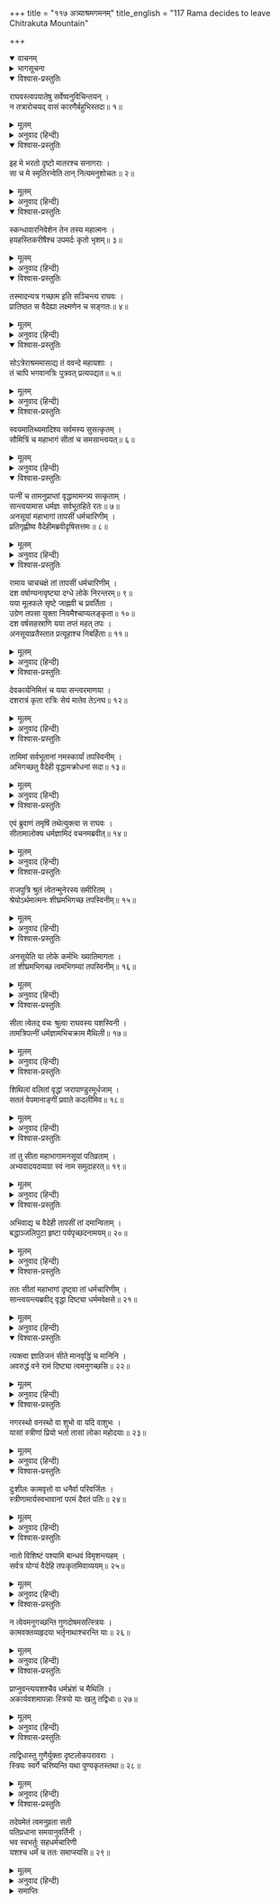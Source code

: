 +++
title = "११७ अत्र्याश्रमगमनम्"
title_english = "117 Rama decides to leave Chitrakuta Mountain"

+++
<details open><summary>वाचनम्</summary>
<div caption="श्रीराम-हरिसीताराममूर्ति-घनपाठिभ्यां वचनम्" class="audioEmbed" src="https://archive.org/download/Ramayana-recitation-Sriram-harisItArAmamUrti-Ghanapaati-v2/Kanda_2/Kanda_2_AYK-117-Athryaa_Shrama_Gamanam.mp3"></div>
</details>

<details><summary>भागसूचना</summary>

117. श्रीराम आदिका अत्रिमुनिके आश्रमपर जाकर उनके द्वारा सत्कृत होना तथा अनसूयाद्वारा सीताका सत्कार
</details>

<details open><summary>विश्वास-प्रस्तुतिः</summary>

राघवस्त्वपयातेषु सर्वेष्वनुविचिन्तयन् ।  
न तत्रारोचयद् वासं कारणैर्बहुभिस्तदा॥ १॥
</details>

<details><summary>मूलम्</summary>

राघवस्त्वपयातेषु सर्वेष्वनुविचिन्तयन् ।  
न तत्रारोचयद् वासं कारणैर्बहुभिस्तदा॥ १॥
</details>

<details><summary>अनुवाद (हिन्दी)</summary>

उन सब ऋषियोंके चले जानेपर श्रीरामचन्द्रजीने जब बारंबार विचार किया, तब उन्हें बहुत-से ऐसे कारण ज्ञात हुए, जिनसे उन्होंने स्वयं भी वहाँ रहना उचित न समझा॥ १॥
</details>

<details open><summary>विश्वास-प्रस्तुतिः</summary>

इह मे भरतो दृष्टो मातरश्च सनागराः ।  
सा च मे स्मृतिरन्वेति तान् नित्यमनुशोचतः॥ २॥
</details>

<details><summary>मूलम्</summary>

इह मे भरतो दृष्टो मातरश्च सनागराः ।  
सा च मे स्मृतिरन्वेति तान् नित्यमनुशोचतः॥ २॥
</details>

<details><summary>अनुवाद (हिन्दी)</summary>

उन्होंने मन-ही-मन सोचा, ‘इस आश्रममें मैं भरतसे, माताओंसे तथा पुरवासी मनुष्योंसे मिल चुका हूँ । वह स्मृति मुझे बराबर बनी रहती है और मैं प्रतिदिन उन सब लोगोंका चिन्तन करके शोकमग्न हो जाता हूँ॥
</details>

<details open><summary>विश्वास-प्रस्तुतिः</summary>

स्कन्धावारनिवेशेन तेन तस्य महात्मनः ।  
हयहस्तिकरीषैश्च उपमर्दः कृतो भृशम्॥ ३॥
</details>

<details><summary>मूलम्</summary>

स्कन्धावारनिवेशेन तेन तस्य महात्मनः ।  
हयहस्तिकरीषैश्च उपमर्दः कृतो भृशम्॥ ३॥
</details>

<details><summary>अनुवाद (हिन्दी)</summary>

‘महात्मा भरतकी सेनाका पड़ाव पड़नेके कारण हाथी और घोड़ोंकी लीदोंसे यहाँकी भूमि अधिक अपवित्र कर दी गयी है॥ ३॥
</details>

<details open><summary>विश्वास-प्रस्तुतिः</summary>

तस्मादन्यत्र गच्छाम इति सञ्चिन्त्य राघवः ।  
प्रातिष्ठत स वैदेह्या लक्ष्मणेन च सङ्गतः॥ ४॥
</details>

<details><summary>मूलम्</summary>

तस्मादन्यत्र गच्छाम इति सञ्चिन्त्य राघवः ।  
प्रातिष्ठत स वैदेह्या लक्ष्मणेन च सङ्गतः॥ ४॥
</details>

<details><summary>अनुवाद (हिन्दी)</summary>

‘अतः हमलोग भी अन्यत्र चले जायँ’ ऐसा सोचकर श्रीरघुनाथजी सीता और लक्ष्मणके साथ वहाँसे चल दिये॥
</details>

<details open><summary>विश्वास-प्रस्तुतिः</summary>

सोऽत्रेराश्रममासाद्य तं ववन्दे महायशाः ।  
तं चापि भगवानत्रिः पुत्रवत् प्रत्यपद्यत॥ ५॥
</details>

<details><summary>मूलम्</summary>

सोऽत्रेराश्रममासाद्य तं ववन्दे महायशाः ।  
तं चापि भगवानत्रिः पुत्रवत् प्रत्यपद्यत॥ ५॥
</details>

<details><summary>अनुवाद (हिन्दी)</summary>

वहाँसे अत्रिके आश्रमपर पहुँचकर महायशस्वी श्रीरामने उन्हें प्रणाम किया तथा भगवान् अत्रिने भी उन्हें अपने पुत्रकी भाँति स्नेहपूर्वक अपनाया॥ ५॥
</details>

<details open><summary>विश्वास-प्रस्तुतिः</summary>

स्वयमातिथ्यमादिश्य सर्वमस्य सुसत्कृतम् ।  
सौमित्रिं च महाभागं सीतां च समसान्त्वयत्॥ ६॥
</details>

<details><summary>मूलम्</summary>

स्वयमातिथ्यमादिश्य सर्वमस्य सुसत्कृतम् ।  
सौमित्रिं च महाभागं सीतां च समसान्त्वयत्॥ ६॥
</details>

<details><summary>अनुवाद (हिन्दी)</summary>

उन्होंने स्वयं ही श्रीरामका सम्पूर्ण आतिथ्य-सत्कार करके महाभाग लक्ष्मण और सीताको भी सत्कारपूर्वक संतुष्ट किया॥ ६॥
</details>

<details open><summary>विश्वास-प्रस्तुतिः</summary>

पत्नीं च तामनुप्राप्तां वृद्धामामन्त्र्य सत्कृताम् ।  
सान्त्वयामास धर्मज्ञः सर्वभूतहिते रतः॥ ७॥  
अनसूयां महाभागां तापसीं धर्मचारिणीम् ।  
प्रतिगृह्णीष्व वैदेहीमब्रवीदृषिसत्तमः॥ ८॥
</details>

<details><summary>मूलम्</summary>

पत्नीं च तामनुप्राप्तां वृद्धामामन्त्र्य सत्कृताम् ।  
सान्त्वयामास धर्मज्ञः सर्वभूतहिते रतः॥ ७॥  
अनसूयां महाभागां तापसीं धर्मचारिणीम् ।  
प्रतिगृह्णीष्व वैदेहीमब्रवीदृषिसत्तमः॥ ८॥
</details>

<details><summary>अनुवाद (हिन्दी)</summary>

सम्पूर्ण प्राणियोंके हितमें तत्पर रहनेवाले धर्मज्ञ मुनिश्रेष्ठ अत्रिने अपने समीप आयी हुई सबके द्वारा सम्मानित तापसी एवं धर्मपरायणा बूढ़ी पत्नी महाभागा अनसूयाको सम्बोधित करके सान्त्वनापूर्ण वचनोंद्वारा संतुष्ट किया और कहा—‘देवि! विदेहराजनन्दिनी सीताको सत्कारपूर्वक हृदयसे लगाओ’॥ ७-८॥
</details>

<details open><summary>विश्वास-प्रस्तुतिः</summary>

रामाय चाचचक्षे तां तापसीं धर्मचारिणीम् ।  
दश वर्षाण्यनावृष्ट्या दग्धे लोके निरन्तरम्॥ ९॥  
यया मूलफले सृष्टे जाह्नवी च प्रवर्तिता ।  
उग्रेण तपसा युक्ता नियमैश्चाप्यलङ्कृता॥ १०॥  
दश वर्षसहस्राणि यया तप्तं महत् तपः ।  
अनसूयाव्रतैस्तात प्रत्यूहाश्च निबर्हिताः॥ ११॥
</details>

<details><summary>मूलम्</summary>

रामाय चाचचक्षे तां तापसीं धर्मचारिणीम् ।  
दश वर्षाण्यनावृष्ट्या दग्धे लोके निरन्तरम्॥ ९॥  
यया मूलफले सृष्टे जाह्नवी च प्रवर्तिता ।  
उग्रेण तपसा युक्ता नियमैश्चाप्यलङ्कृता॥ १०॥  
दश वर्षसहस्राणि यया तप्तं महत् तपः ।  
अनसूयाव्रतैस्तात प्रत्यूहाश्च निबर्हिताः॥ ११॥
</details>

<details><summary>अनुवाद (हिन्दी)</summary>

तत्पश्चात् उन्होंने श्रीरामचन्द्रजीको धर्मपरायणा तपस्विनी अनसूयाका परिचय देते हुए कहा—‘एक समय दसवर्षोंतक वृष्टि नहीं हुई, उस समय जब सारा जगत् निरन्तर दग्ध होने लगा, तब जिन्होंने उग्र तपस्यासे युक्त तथा कठोर नियमोंसे अलंकृत होकर अपने तपके प्रभावसे यहाँ फल-मूल उत्पन्न किये और मन्दाकिनीकी पवित्र धारा बहायी तथा तात! जिन्होंने दस हजार वर्षोंतक बड़ी भारी तपस्या करके अपने उत्तम व्रतोंके प्रभावसे ऋषियोंके समस्त विघ्नोंका निवारण किया था, वे ही यह अनसूया देवी हैं॥
</details>

<details open><summary>विश्वास-प्रस्तुतिः</summary>

देवकार्यनिमित्तं च यया सन्त्वरमाणया ।  
दशरात्रं कृता रात्रिः सेयं मातेव तेऽनघ॥ १२॥
</details>

<details><summary>मूलम्</summary>

देवकार्यनिमित्तं च यया सन्त्वरमाणया ।  
दशरात्रं कृता रात्रिः सेयं मातेव तेऽनघ॥ १२॥
</details>

<details><summary>अनुवाद (हिन्दी)</summary>

‘निष्पाप श्रीराम! इन्होंने देवताओंके कार्यके लिये अत्यन्त उतावली होकर दस रातके बराबर एक ही रात बनायी थी; वे ही ये अनसूया देवी तुम्हारे लिये माताकी भाँति पूजनीया हैं॥ १२॥
</details>

<details open><summary>विश्वास-प्रस्तुतिः</summary>

तामिमां सर्वभूतानां नमस्कार्यां तपस्विनीम् ।  
अभिगच्छतु वैदेही वृद्धामक्रोधनां सदा॥ १३॥
</details>

<details><summary>मूलम्</summary>

तामिमां सर्वभूतानां नमस्कार्यां तपस्विनीम् ।  
अभिगच्छतु वैदेही वृद्धामक्रोधनां सदा॥ १३॥
</details>

<details><summary>अनुवाद (हिन्दी)</summary>

‘ये सम्पूर्ण प्राणियोंके लिये वन्दनीया तपस्विनी हैं । क्रोध तो इन्हें कभी छू भी नहीं सका है । विदेहनन्दिनी सीता इन वृद्धा अनसूया देवीके पास जायँ’॥ १३॥
</details>

<details open><summary>विश्वास-प्रस्तुतिः</summary>

एवं ब्रुवाणं तमृषिं तथेत्युक्त्वा स राघवः ।  
सीतामालोक्य धर्मज्ञामिदं वचनमब्रवीत्॥ १४॥
</details>

<details><summary>मूलम्</summary>

एवं ब्रुवाणं तमृषिं तथेत्युक्त्वा स राघवः ।  
सीतामालोक्य धर्मज्ञामिदं वचनमब्रवीत्॥ १४॥
</details>

<details><summary>अनुवाद (हिन्दी)</summary>

ऐसी बात कहते हुए अत्रि मुनिसे ‘बहुत अच्छा’ कहकर श्रीरामचन्द्रजीने धर्मज्ञा सीताकी ओर देखकर यह बात कही—॥ १४॥
</details>

<details open><summary>विश्वास-प्रस्तुतिः</summary>

राजपुत्रि श्रुतं त्वेतन्मुनेरस्य समीरितम् ।  
श्रेयोऽर्थमात्मनः शीघ्रमभिगच्छ तपस्विनीम्॥ १५॥
</details>

<details><summary>मूलम्</summary>

राजपुत्रि श्रुतं त्वेतन्मुनेरस्य समीरितम् ।  
श्रेयोऽर्थमात्मनः शीघ्रमभिगच्छ तपस्विनीम्॥ १५॥
</details>

<details><summary>अनुवाद (हिन्दी)</summary>

‘राजकुमारी! महर्षि अत्रिके वचन तो तुमने सुन ही लिये; अब अपने कल्याणके लिये तुम शीघ्र ही इन तपस्विनी देवीके पास जाओ॥ १५॥
</details>

<details open><summary>विश्वास-प्रस्तुतिः</summary>

अनसूयेति या लोके कर्मभिः ख्यातिमागता ।  
तां शीघ्रमभिगच्छ त्वमभिगम्यां तपस्विनीम्॥ १६॥
</details>

<details><summary>मूलम्</summary>

अनसूयेति या लोके कर्मभिः ख्यातिमागता ।  
तां शीघ्रमभिगच्छ त्वमभिगम्यां तपस्विनीम्॥ १६॥
</details>

<details><summary>अनुवाद (हिन्दी)</summary>

‘जो अपने सत्कर्मोंसे संसारमें अनसूयाके नामसे विख्यात हुई हैं, वे तपस्विनी देवी तुम्हारे आश्रय लेने योग्य हैं; तुम शीघ्र उनके पास जाओ’॥ १६॥
</details>

<details open><summary>विश्वास-प्रस्तुतिः</summary>

सीता त्वेतद् वचः श्रुत्वा राघवस्य यशस्विनी ।  
तामत्रिपत्नीं धर्मज्ञामभिचक्राम मैथिली॥ १७॥
</details>

<details><summary>मूलम्</summary>

सीता त्वेतद् वचः श्रुत्वा राघवस्य यशस्विनी ।  
तामत्रिपत्नीं धर्मज्ञामभिचक्राम मैथिली॥ १७॥
</details>

<details><summary>अनुवाद (हिन्दी)</summary>

श्रीरामचन्द्रजीकी यह बात सुनकर यशस्विनी मिथिलेश-कुमारी सीता धर्मको जाननेवाली अत्रिपत्नी अनसूयाके पास गयीं॥ १७॥
</details>

<details open><summary>विश्वास-प्रस्तुतिः</summary>

शिथिलां वलितां वृद्धां जरापाण्डुरमूर्धजाम् ।  
सततं वेपमानाङ्गीं प्रवाते कदलीमिव॥ १८॥
</details>

<details><summary>मूलम्</summary>

शिथिलां वलितां वृद्धां जरापाण्डुरमूर्धजाम् ।  
सततं वेपमानाङ्गीं प्रवाते कदलीमिव॥ १८॥
</details>

<details><summary>अनुवाद (हिन्दी)</summary>

अनसूया वृद्धावस्थाके कारण शिथिल हो गयी थीं; उनके शरीरमें झुर्रियाँ पड़ गयीं थीं तथा सिरके बाल सफेद हो गये थे । अधिक हवा चलनेपर हिलते हुए कदली-वृक्षके समान उनके सारे अङ्ग निरन्तर काँप रहे थे॥ १८॥
</details>

<details open><summary>विश्वास-प्रस्तुतिः</summary>

तां तु सीता महाभागामनसूयां पतिव्रताम् ।  
अभ्यवादयदव्यग्रा स्वं नाम समुदाहरत्॥ १९॥
</details>

<details><summary>मूलम्</summary>

तां तु सीता महाभागामनसूयां पतिव्रताम् ।  
अभ्यवादयदव्यग्रा स्वं नाम समुदाहरत्॥ १९॥
</details>

<details><summary>अनुवाद (हिन्दी)</summary>

सीताने निकट जाकर शान्तभावसे अपना नाम बताया और उन महाभागा पतिव्रता अनसूयाको प्रणाम किया॥ १९॥
</details>

<details open><summary>विश्वास-प्रस्तुतिः</summary>

अभिवाद्य च वैदेही तापसीं तां दमान्विताम् ।  
बद्धाञ्जलिपुटा हृष्टा पर्यपृच्छदनामयम्॥ २०॥
</details>

<details><summary>मूलम्</summary>

अभिवाद्य च वैदेही तापसीं तां दमान्विताम् ।  
बद्धाञ्जलिपुटा हृष्टा पर्यपृच्छदनामयम्॥ २०॥
</details>

<details><summary>अनुवाद (हिन्दी)</summary>

उन संयमशीला तपस्विनीको प्रणाम करके हर्षसे भरी हुई सीताने दोनों हाथ जोड़कर उनका कुशल-समाचार पूछा॥ २०॥
</details>

<details open><summary>विश्वास-प्रस्तुतिः</summary>

ततः सीतां महाभागां दृष्ट्वा तां धर्मचारिणीम् ।  
सान्त्वयन्त्यब्रवीद् वृद्धा दिष्ट्या धर्ममवेक्षसे॥ २१॥
</details>

<details><summary>मूलम्</summary>

ततः सीतां महाभागां दृष्ट्वा तां धर्मचारिणीम् ।  
सान्त्वयन्त्यब्रवीद् वृद्धा दिष्ट्या धर्ममवेक्षसे॥ २१॥
</details>

<details><summary>अनुवाद (हिन्दी)</summary>

धर्मका आचरण करनेवाली महाभागा सीताको देखकर बूढ़ी अनसूया देवी उन्हें सान्त्वना देती हुई बोलीं—‘सीते! सौभाग्यकी बात है कि तुम धर्मपर ही दृष्टि रखती हो॥ २१॥
</details>

<details open><summary>विश्वास-प्रस्तुतिः</summary>

त्यक्त्वा ज्ञातिजनं सीते मानवृद्धिं च मानिनि ।  
अवरुद्धं वने रामं दिष्ट्या त्वमनुगच्छसि॥ २२॥
</details>

<details><summary>मूलम्</summary>

त्यक्त्वा ज्ञातिजनं सीते मानवृद्धिं च मानिनि ।  
अवरुद्धं वने रामं दिष्ट्या त्वमनुगच्छसि॥ २२॥
</details>

<details><summary>अनुवाद (हिन्दी)</summary>

‘मानिनी सीते! बन्धु-बान्धवोंको छोड़कर और उनसे प्राप्त होनेवाली मान-प्रतिष्ठाका परित्याग करके तुम वनमें भेजे हुए श्रीरामका अनुसरण कर रही हो—यह बड़े सौभाग्यकी बात है॥ २२॥
</details>

<details open><summary>विश्वास-प्रस्तुतिः</summary>

नगरस्थो वनस्थो वा शुभो वा यदि वाशुभः ।  
यासां स्त्रीणां प्रियो भर्ता तासां लोका महोदयाः॥ २३॥
</details>

<details><summary>मूलम्</summary>

नगरस्थो वनस्थो वा शुभो वा यदि वाशुभः ।  
यासां स्त्रीणां प्रियो भर्ता तासां लोका महोदयाः॥ २३॥
</details>

<details><summary>अनुवाद (हिन्दी)</summary>

‘अपने स्वामी नगरमें रहें या वनमें, भले हों या बुरे, जिन स्त्रियोंको वे प्रिय होते हैं, उन्हें महान् अभ्युदयशाली लोकोंकी प्राप्ति होती है॥ २३॥
</details>

<details open><summary>विश्वास-प्रस्तुतिः</summary>

दुःशीलः कामवृत्तो वा धनैर्वा परिवर्जितः ।  
स्त्रीणामार्यस्वभावानां परमं दैवतं पतिः॥ २४॥
</details>

<details><summary>मूलम्</summary>

दुःशीलः कामवृत्तो वा धनैर्वा परिवर्जितः ।  
स्त्रीणामार्यस्वभावानां परमं दैवतं पतिः॥ २४॥
</details>

<details><summary>अनुवाद (हिन्दी)</summary>

‘पति बुरे स्वभावका, मनमाना बर्ताव करनेवाला अथवा धनहीन ही क्यों न हो, वह उत्तम स्वभाववाली नारियोंके लिये श्रेष्ठ देवताके समान है॥ २४॥
</details>

<details open><summary>विश्वास-प्रस्तुतिः</summary>

नातो विशिष्टं पश्यामि बान्धवं विमृशन्त्यहम् ।  
सर्वत्र योग्यं वैदेहि तपःकृतमिवाव्ययम्॥ २५॥
</details>

<details><summary>मूलम्</summary>

नातो विशिष्टं पश्यामि बान्धवं विमृशन्त्यहम् ।  
सर्वत्र योग्यं वैदेहि तपःकृतमिवाव्ययम्॥ २५॥
</details>

<details><summary>अनुवाद (हिन्दी)</summary>

‘विदेहराजनन्दिनि! मैं बहुत विचार करनेपर भी पतिसे बढ़कर कोई हितकारी बन्धु नहीं देखती । अपनी की हुई तपस्याके अविनाशी फलकी भाँति वह इस लोकमें और परलोकमें सर्वत्र सुख पहुँचानेमें समर्थ होता है॥ २५॥
</details>

<details open><summary>विश्वास-प्रस्तुतिः</summary>

न त्वेवमनुगच्छन्ति गुणदोषमसत्स्त्रियः ।  
कामवक्तव्यहृदया भर्तृनाथाश्चरन्ति याः॥ २६॥
</details>

<details><summary>मूलम्</summary>

न त्वेवमनुगच्छन्ति गुणदोषमसत्स्त्रियः ।  
कामवक्तव्यहृदया भर्तृनाथाश्चरन्ति याः॥ २६॥
</details>

<details><summary>अनुवाद (हिन्दी)</summary>

‘जो अपने पतिपर भी शासन करती हैं, वे कामके अधीन चित्तवाली असाध्वी स्त्रियाँ इस प्रकार पतिका अनुसरण नहीं करतीं । उन्हें गुण-दोषोंका ज्ञान नहीं होता; अतः वे इच्छानुसार इधर-उधर विचरती रहती हैं॥ २६॥
</details>

<details open><summary>विश्वास-प्रस्तुतिः</summary>

प्राप्नुवन्त्ययशश्चैव धर्मभ्रंशं च मैथिलि ।  
अकार्यवशमापन्नाः स्त्रियो याः खलु तद्विधाः॥ २७॥
</details>

<details><summary>मूलम्</summary>

प्राप्नुवन्त्ययशश्चैव धर्मभ्रंशं च मैथिलि ।  
अकार्यवशमापन्नाः स्त्रियो याः खलु तद्विधाः॥ २७॥
</details>

<details><summary>अनुवाद (हिन्दी)</summary>

‘मिथिलेशकुमारी! ऐसी नारियाँ अवश्य ही अनुचित कर्ममें फँसकर धर्मसे भ्रष्ट हो जाती हैं और संसारमें उन्हें अपयशकी प्राप्ति होती है॥ २७॥
</details>

<details open><summary>विश्वास-प्रस्तुतिः</summary>

त्वद्विधास्तु गुणैर्युक्ता दृष्टलोकपरावराः ।  
स्त्रियः स्वर्गे चरिष्यन्ति यथा पुण्यकृतस्तथा॥ २८॥
</details>

<details><summary>मूलम्</summary>

त्वद्विधास्तु गुणैर्युक्ता दृष्टलोकपरावराः ।  
स्त्रियः स्वर्गे चरिष्यन्ति यथा पुण्यकृतस्तथा॥ २८॥
</details>

<details><summary>अनुवाद (हिन्दी)</summary>

‘किंतु जो तुम्हारे समान लोक-परलोकको जाननेवाली साध्वी स्त्रियाँ हैं, वे उत्तम गुणोंसे युक्त होकर पुण्यकर्मोंमें संलग्न रहती हैं; अतः वे दूसरे पुण्यात्माओंकी भाँति स्वर्गलोकमें विचरण करेंगी॥ २८॥
</details>

<details open><summary>विश्वास-प्रस्तुतिः</summary>

तदेवमेतं त्वमनुव्रता सती  
पतिप्रधाना समयानुवर्तिनी ।  
भव स्वभर्तुः सहधर्मचारिणी  
यशश्च धर्मं च ततः समाप्स्यसि॥ २९॥
</details>

<details><summary>मूलम्</summary>

तदेवमेतं त्वमनुव्रता सती  
पतिप्रधाना समयानुवर्तिनी ।  
भव स्वभर्तुः सहधर्मचारिणी  
यशश्च धर्मं च ततः समाप्स्यसि॥ २९॥
</details>

<details><summary>अनुवाद (हिन्दी)</summary>

‘अतः तुम इसी प्रकार अपने इन पतिदेव श्रीरामचन्द्रजीकी सेवामें लगी रहो—सतीधर्मका पालन करो, पतिको प्रधान देवता समझो और प्रत्येक समय उनका अनुसरण करती हुई अपने स्वामीकी सहधर्मिणी बनो, इससे तुम्हें सुयश और धर्म दोनोंकी प्राप्ति होगी’॥ २९॥
</details>

<details><summary>समाप्तिः</summary>

इत्यार्षे श्रीमद्रामायणे वाल्मीकीये आदिकाव्येऽयोध्याकाण्डे सप्तदशाधिकशततमः सर्गः॥ ११७॥  
इस प्रकार श्रीवाल्मीकिनिर्मित आर्षरामायण आदिकाव्यके अयोध्याकाण्डमें एक सौ सत्रहवाँ सर्ग पूरा हुआ॥ ११७॥
</details>

